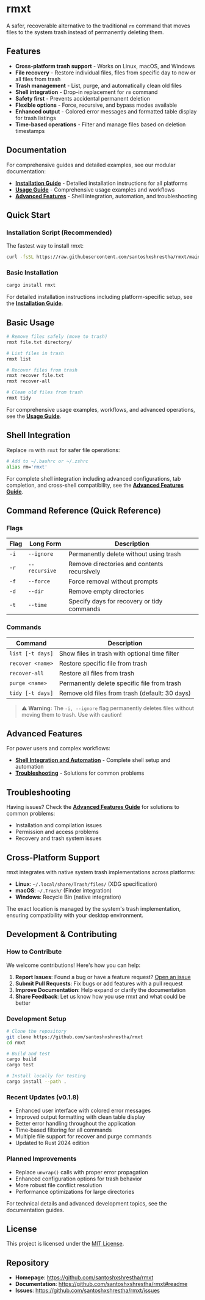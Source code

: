 # rmxt

A safer, recoverable alternative to the traditional `rm` command that moves files to the system trash instead of permanently deleting them.

## Features

- **Cross-platform trash support** - Works on Linux, macOS, and Windows
- **File recovery** - Restore individual files, files from specific day to now or all files from trash
- **Trash management** - List, purge, and automatically clean old files
- **Shell integration** - Drop-in replacement for `rm` command
- **Safety first** - Prevents accidental permanent deletion
- **Flexible options** - Force, recursive, and bypass modes available
- **Enhanced output** - Colored error messages and formatted table display for trash listings
- **Time-based operations** - Filter and manage files based on deletion timestamps

## Documentation

For comprehensive guides and detailed examples, see our modular documentation:

- **[Installation Guide](docs/install.md)** - Detailed installation instructions for all platforms
- **[Usage Guide](docs/usage.md)** - Comprehensive usage examples and workflows  
- **[Advanced Features](docs/advanced.md)** - Shell integration, automation, and troubleshooting

## Quick Start

### Installation Script (Recommended)

The fastest way to install rmxt:

```bash
curl -fsSL https://raw.githubusercontent.com/santoshxshrestha/rmxt/main/scripts/install.sh | bash
```

### Basic Installation

```bash
cargo install rmxt
```

For detailed installation instructions including platform-specific setup, see the **[Installation Guide](docs/install.md)**.

## Basic Usage

```bash
# Remove files safely (move to trash)
rmxt file.txt directory/

# List files in trash
rmxt list

# Recover files from trash  
rmxt recover file.txt
rmxt recover-all

# Clean old files from trash
rmxt tidy
```

For comprehensive usage examples, workflows, and advanced operations, see the **[Usage Guide](docs/usage.md)**.

## Shell Integration

Replace `rm` with `rmxt` for safer file operations:

```bash
# Add to ~/.bashrc or ~/.zshrc
alias rm='rmxt'
```

For complete shell integration including advanced configurations, tab completion, and cross-shell compatibility, see the **[Advanced Features Guide](docs/advanced.md)**.

## Command Reference (Quick Reference)

### Flags

| Flag | Long Form     | Description                                 |
| ---- | ------------- | ------------------------------------------- |
| `-i` | `--ignore`    | Permanently delete without using trash      |
| `-r` | `--recursive` | Remove directories and contents recursively |
| `-f` | `--force`     | Force removal without prompts               |
| `-d` | `--dir`       | Remove empty directories                    |
| `-t` | `--time`      | Specify days for recovery or tidy commands  |

### Commands

| Command          | Description                                      |
| ---------------- | ------------------------------------------------ |
| `list [-t days]` | Show files in trash with optional time filter   |
| `recover <name>` | Restore specific file from trash                |
| `recover-all`    | Restore all files from trash                    |
| `purge <name>`   | Permanently delete specific file from trash     |
| `tidy [-t days]` | Remove old files from trash (default: 30 days)  |

> **⚠️ Warning:** The `-i, --ignore` flag permanently deletes files without moving them to trash. Use with caution!

## Advanced Features

For power users and complex workflows:

- **[Shell Integration and Automation](docs/advanced.md#shell-integration)** - Complete shell setup and automation
- **[Troubleshooting](docs/advanced.md#troubleshooting)** - Solutions for common problems

## Troubleshooting

Having issues? Check the **[Advanced Features Guide](docs/advanced.md#troubleshooting)** for solutions to common problems:

- Installation and compilation issues
- Permission and access problems  
- Recovery and trash system issues

## Cross-Platform Support

rmxt integrates with native system trash implementations across platforms:

- **Linux**: `~/.local/share/Trash/files/` (XDG specification)
- **macOS**: `~/.Trash/` (Finder integration)
- **Windows**: Recycle Bin (native integration)

The exact location is managed by the system's trash implementation, ensuring compatibility with your desktop environment.

## Development & Contributing

### How to Contribute

We welcome contributions! Here's how you can help:

1. **Report Issues**: Found a bug or have a feature request? [Open an issue](https://github.com/santoshxshrestha/rmxt/issues)
2. **Submit Pull Requests**: Fix bugs or add features with a pull request
3. **Improve Documentation**: Help expand or clarify the documentation
4. **Share Feedback**: Let us know how you use rmxt and what could be better

### Development Setup

```bash
# Clone the repository
git clone https://github.com/santoshxshrestha/rmxt
cd rmxt

# Build and test
cargo build
cargo test

# Install locally for testing
cargo install --path .
```

### Recent Updates (v0.1.8)

- Enhanced user interface with colored error messages
- Improved output formatting with clean table display
- Better error handling throughout the application
- Time-based filtering for all commands
- Multiple file support for recover and purge commands
- Updated to Rust 2024 edition

### Planned Improvements

- Replace `unwrap()` calls with proper error propagation
- Enhanced configuration options for trash behavior
- More robust file conflict resolution
- Performance optimizations for large directories

For technical details and advanced development topics, see the documentation guides.

## License

This project is licensed under the [MIT License](LICENSE).

## Repository

- **Homepage**: https://github.com/santoshxshrestha/rmxt
- **Documentation**: https://github.com/santoshxshrestha/rmxt#readme
- **Issues**: https://github.com/santoshxshrestha/rmxt/issues
